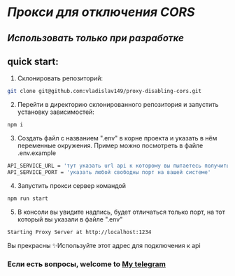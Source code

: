 # _Прокси для отключения CORS_

## _Использовать только при разработке_

## quick start:

1. Склонировать репозиторий:

```sh
git clone git@github.com:vladislav149/proxy-disabling-cors.git
```

2. Перейти в директорию склонированного репозитория и запустить установку зависимостей:

```sh
npm i
```

3. Создать файл с названием ".env" в корне проекта и указать в нём переменные окружения.
   Пример можно посмотреть в файле .env.example

```sh
API_SERVICE_URL = 'тут указать url api к которому вы пытаетесь получить доступ'
API_SERVICE_PORT = 'указать любой свободны порт на вашей системе'
```

4. Запустить прокси сервер командой

```sh
npm run start
```

5. В консоли вы увидите надпись, будет отличаться только порт, на тот который вы указали в файле ".env"

```sh
Starting Proxy Server at http://localhost:1234
```

Вы прекрасны ✨Используйте этот адрес для подключения к api

### Если есть вопросы, welcome to [My telegram](https://t.me/Vlad_Okenchits)
